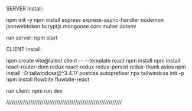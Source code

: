 SERVER Install:

npm init -y
npm install express express-async-handler nodemon jsonwebtoken bcryptjs mongoose cors multer dotenv

run server: npm start

CLIENT Install:

npm create vite@latest client -- --template react 
npm install
npm install react-router-dom redux react-redux redux-persist redux-thunk axios
npm install -D tailwindcss@^3.4.17 postcss autoprefixer
npx tailwindcss init -p
npm install flowbite flowbite-react

run client: npm run dev


//////////////////////////////////////////////////////////////

